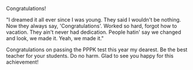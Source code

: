 Congratulations!

"I dreamed it all ever since I was young. They said I wouldn't be nothing. Now they always say, 'Congratulations'. Worked so hard, forgot how to vacation. They ain't never had dedication. People hatin' say we changed and look, we made it. Yeah, we made it."

Congratulations on passing the PPPK test this year my dearest. Be the best teacher for your students. Do no harm. Glad to see you happy for this achievement!
